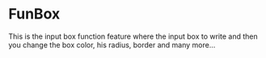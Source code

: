 # FunBox
This is the input box function feature where the input box to write and then you change the box color, his radius, border and many more...
